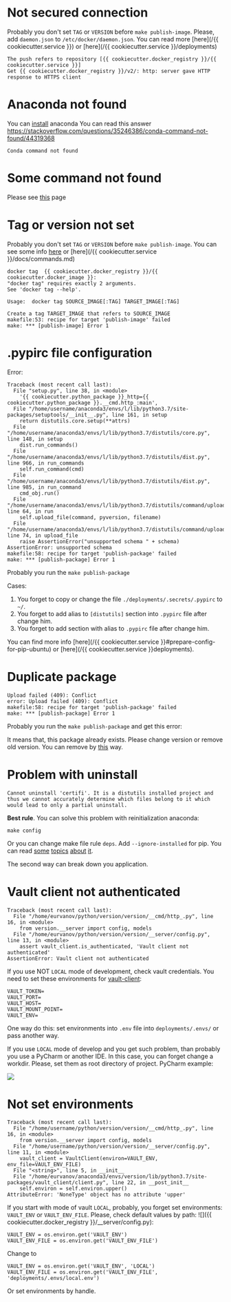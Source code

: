 # Not secured connection

Probably you don't set `TAG` or `VERSION` before `make publish-image`. Please, add `daemon.json` to `/etc/docker/daemon.json`. You can read more [here](/{{ cookiecutter.service }}) or [here](/{{ cookiecutter.service }}/deployments)

    The push refers to repository [{{ cookiecutter.docker_registry }}/{{ cookiecutter.service }}]
    Get {{ cookiecutter.docker_registry }}/v2/: http: server gave HTTP response to HTTPS client
    
 # Anaconda not found
 
You can [install](https://www.anaconda.com/products/individual) anaconda You can read this answer https://stackoverflow.com/questions/35246386/conda-command-not-found/44319368 

    Conda command not found
    
    
# Some command not found

Please see [this](https://github.com/U-Company/python-private-service-layout#usage) page
    
# Tag or version not set

Probably you don't set `TAG` or `VERSION` before `make publish-image`. You can see some info [here](https://github.com/U-Company/python-private-service-layout#usage) or [here](/{{ cookiecutter.service }}/docs/commands.md)

    docker tag  {{ cookiecutter.docker_registry }}/{{ cookiecutter.docker_image }}:
    "docker tag" requires exactly 2 arguments.
    See 'docker tag --help'.

    Usage:  docker tag SOURCE_IMAGE[:TAG] TARGET_IMAGE[:TAG]

    Create a tag TARGET_IMAGE that refers to SOURCE_IMAGE
    makefile:53: recipe for target 'publish-image' failed
    make: *** [publish-image] Error 1

# .pypirc file configuration

Error:

    Traceback (most recent call last):
      File "setup.py", line 38, in <module>
        '{{ cookiecutter.python_package }}_http={{ cookiecutter.python_package }}.__cmd.http_:main',
      File "/home/username/anaconda3/envs/l/lib/python3.7/site-packages/setuptools/__init__.py", line 161, in setup
        return distutils.core.setup(**attrs)
      File "/home/username/anaconda3/envs/l/lib/python3.7/distutils/core.py", line 148, in setup
        dist.run_commands()
      File "/home/username/anaconda3/envs/l/lib/python3.7/distutils/dist.py", line 966, in run_commands
        self.run_command(cmd)
      File "/home/username/anaconda3/envs/l/lib/python3.7/distutils/dist.py", line 985, in run_command
        cmd_obj.run()
      File "/home/username/anaconda3/envs/l/lib/python3.7/distutils/command/upload.py", line 64, in run
        self.upload_file(command, pyversion, filename)
      File "/home/username/anaconda3/envs/l/lib/python3.7/distutils/command/upload.py", line 74, in upload_file
        raise AssertionError("unsupported schema " + schema)
    AssertionError: unsupported schema 
    makefile:58: recipe for target 'publish-package' failed
    make: *** [publish-package] Error 1


Probably you run the `make publish-package`

Cases:

1. You forget to copy or change the file `./deployments/.secrets/.pypirc` to `~/`.
2. You forget to add alias to `[distutils]` section into `.pypirc` file after change him.
3. You forget to add section with alias to `.pypirc` file after change him.

You can find more info [here](/{{ cookiecutter.service }}#prepare-config-for-pip-ubuntu) or [here](/{{ cookiecutter.service }}deployments).
    
# Duplicate package

    Upload failed (409): Conflict
    error: Upload failed (409): Conflict
    makefile:58: recipe for target 'publish-package' failed
    make: *** [publish-package] Error 1
    
Probably you run the `make publish-package` and get this error:

It means that, this package already exists. Please change version or remove old version. You can remove by [this](https://github.com/U-Company/notes/tree/master/deployments#publish-image-into-docker-registry-for-local-development-and-testing) way.

# Problem with uninstall

    Cannot uninstall 'certifi'. It is a distutils installed project and thus we cannot accurately determine which files belong to it which would lead to only a partial uninstall.

**Best rule**. You can solve this problem with reinitialization anaconda:

    make config
    
Or you can change make file rule `deps`. Add `--ignore-installed` for pip. You can read [some](https://pip.pypa.io/en/stable/reference/pip_install/#cmdoption-i) [topics](https://stackoverflow.com/questions/51913361/difference-between-pip-install-options-ignore-installed-and-force-reinstall) [about](https://github.com/pypa/pip/issues/5247) [it](https://github.com/galaxyproject/galaxy/issues/7324).

The second way can break down you application.    
    
# Vault client not authenticated

    Traceback (most recent call last):
      File "/home/eurvanov/python/version/version/__cmd/http_.py", line 16, in <module>
        from version.__server import config, models
      File "/home/eurvanov/python/version/version/__server/config.py", line 13, in <module>
        assert vault_client.is_authenticated, 'Vault client not authenticated'
    AssertionError: Vault client not authenticated
    
If you use NOT `LOCAL` mode of development, check vault credentials. You need to set these environments for [vault-client](https://github.com/U-Company/vault-client):

    VAULT_TOKEN=
    VAULT_PORT=
    VAULT_HOST=
    VAULT_MOUNT_POINT=
    VAULT_ENV=
    
One way do this: set environments into `.env` file into `deployments/.envs/` or pass another way.

If you use `LOCAL` mode of develop and you get such problem, than probably you use a PyCharm or another IDE. In this case, you can forget change a workdir. Please, set them as root directory of project. PyCharm example:

![](/docs/IDE_workdir.png)

# Not set environments

    Traceback (most recent call last):
      File "/home/username/python/version/version/__cmd/http_.py", line 16, in <module>
        from version.__server import config, models
      File "/home/username/python/version/version/__server/config.py", line 11, in <module>
        vault_client = VaultClient(environ=VAULT_ENV, env_file=VAULT_ENV_FILE)
      File "<string>", line 5, in __init__
      File "/home/eurvanov/anaconda3/envs/version/lib/python3.7/site-packages/vault_client/client.py", line 22, in __post_init__
        self.environ = self.environ.upper()
    AttributeError: 'NoneType' object has no attribute 'upper'
    
If you start with mode of vault `LOCAL`, probably, you forget set environments: `VAULT_ENV` or `VAULT_ENV_FILE`. Please, check default values by path: ![]({{ cookiecutter.docker_registry }}/__server/config.py):

    VAULT_ENV = os.environ.get('VAULT_ENV')
    VAULT_ENV_FILE = os.environ.get('VAULT_ENV_FILE')
    
Change to 

    VAULT_ENV = os.environ.get('VAULT_ENV', 'LOCAL')
    VAULT_ENV_FILE = os.environ.get('VAULT_ENV_FILE', 'deployments/.envs/local.env')
    
Or set environments by handle.
